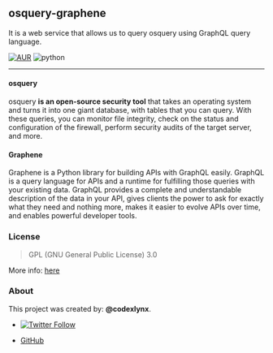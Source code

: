 ## osquery-graphene
It is a web service that allows us to query osquery using GraphQL query language.

[![AUR](https://img.shields.io/aur/license/yaourt.svg)](blob/master/LICENSE)
![python](https://img.shields.io/badge/python-3-green.svg?style=flat)

---

#### osquery
osquery __is an open-source security tool__ that takes an operating system and turns it into one giant database, with tables that you can query. With these queries, you can monitor file integrity, check on the status and configuration of the firewall, perform security audits of the target server, and more.

#### Graphene
Graphene is a Python library for building APIs with GraphQL easily. GraphQL is a query language for APIs and a runtime for fulfilling those queries with your existing data. GraphQL provides a complete and understandable description of the data in your API, gives clients the power to ask for exactly what they need and nothing more, makes it easier to evolve APIs over time, and enables powerful developer tools.

### License

> GPL (GNU General Public License) 3.0

More info: [here](blob/master/LICENSE)

### About
This project was created by: __@codexlynx__.

* [![Twitter Follow](https://img.shields.io/twitter/url/http/shields.io.svg?style=social)](https://twitter.com/codexlynx)

* [GitHub](https://github.com/codexlynx)
